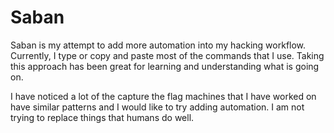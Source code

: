 # Saban

Saban is my attempt to add more automation into my hacking workflow. Currently, I type or copy and paste most of the commands that I use. Taking this approach has been great for learning and understanding what is going on.

I have noticed a lot of the capture the flag machines that I have worked on have similar patterns and I would like to try adding automation. I am not trying to replace things that humans do well.

